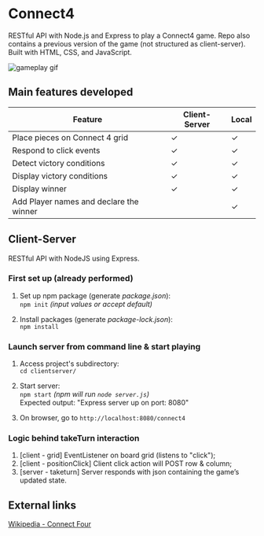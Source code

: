 # Connect4
RESTful API with Node.js and Express to play a Connect4 game. Repo also contains a previous version of the game (not structured as client-server). <br>
Built with HTML, CSS, and JavaScript. <br>

![gameplay gif](https://github.com/ferreiramonique/connect4/blob/main/media/connect4game.gif)

## Main features developed

| Feature                          | Client-Server |     Local |
| ---------------------------------| ----------- | ------------- |
| Place pieces on Connect 4 grid   |       ✓     |        ✓     |
| Respond to click events          |       ✓     |        ✓     |
| Detect victory conditions        |       ✓     |        ✓     |
| Display victory conditions       |       ✓     |        ✓     |
| Display winner                   |       ✓     |        ✓     |
| Add Player names and declare the winner |     |        ✓     |


## Client-Server 
RESTful API with NodeJS using Express.

### First set up (already performed)
1. Set up npm package (generate _package.json_): <br>
`npm init` _(input values or accept default)_

2. Install packages (generate _package-lock.json_): <br>
`npm install`

### Launch server from command line \& start playing
1. Access project's subdirectory: <br>
`cd clientserver/`

2. Start server: <br>
`npm start` _(npm will run `node server.js`)_ <br>
Expected output: "Express server up on port: 8080"

3. On browser, go to `http://localhost:8080/connect4`

### Logic behind takeTurn interaction
1. [client - grid] EventListener on board grid (listens to "click"); 
2. [client - positionClick] Client click action will POST row & column;
3. [server - taketurn] Server responds with json containing the game’s updated state.

## External links
[Wikipedia - Connect Four](https://en.wikipedia.org/wiki/Connect_Four)
